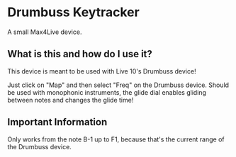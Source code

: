 # Drumbuss Keytracker
A small Max4Live device.

## What is this and how do I use it?
This device is meant to be used with Live 10's Drumbuss device!

Just click on "Map" and then select "Freq" on the Drumbuss device.
Should be used with monophonic instruments, the glide dial enables gliding between notes and changes the glide time!

## Important Information
Only works from the note B-1 up to F1, because that's the current range of the Drumbuss device.
